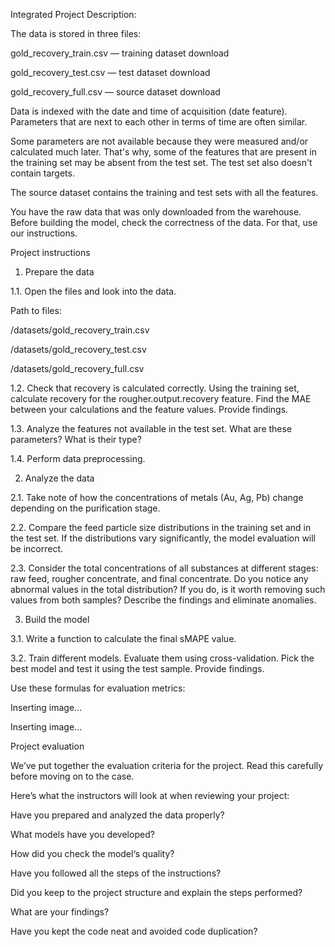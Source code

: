 Integrated Project Description:  

The data is stored in three files: 

gold_recovery_train.csv — training dataset download 

gold_recovery_test.csv — test dataset download 

gold_recovery_full.csv — source dataset download 

Data is indexed with the date and time of acquisition (date feature). Parameters that are next to each other in terms of time are often similar. 

Some parameters are not available because they were measured and/or calculated much later. That's why, some of the features that are present in the training set may be absent from the test set. The test set also doesn't contain targets. 

The source dataset contains the training and test sets with all the features. 

You have the raw data that was only downloaded from the warehouse. Before building the model, check the correctness of the data. For that, use our instructions. 

Project instructions 

1. Prepare the data 

1.1. Open the files and look into the data. 

Path to files: 

/datasets/gold_recovery_train.csv 

/datasets/gold_recovery_test.csv 

/datasets/gold_recovery_full.csv 

1.2. Check that recovery is calculated correctly. Using the training set, calculate recovery for the rougher.output.recovery feature. Find the MAE between your calculations and the feature values. Provide findings. 

1.3. Analyze the features not available in the test set. What are these parameters? What is their type? 

1.4. Perform data preprocessing. 

2. Analyze the data 

2.1. Take note of how the concentrations of metals (Au, Ag, Pb) change depending on the purification stage. 

2.2. Compare the feed particle size distributions in the training set and in the test set. If the distributions vary significantly, the model evaluation will be incorrect. 

2.3. Consider the total concentrations of all substances at different stages: raw feed, rougher concentrate, and final concentrate. Do you notice any abnormal values in the total distribution? If you do, is it worth removing such values from both samples? Describe the findings and eliminate anomalies.  

3. Build the model 

3.1. Write a function to calculate the final sMAPE value. 

3.2. Train different models. Evaluate them using cross-validation. Pick the best model and test it using the test sample. Provide findings. 

Use these formulas for evaluation metrics: 

Inserting image... 

Inserting image... 

Project evaluation 

We’ve put together the evaluation criteria for the project. Read this carefully before moving on to the case. 

Here’s what the instructors will look at when reviewing your project: 

Have you prepared and analyzed the data properly? 

What models have you developed? 

How did you check the model‘s quality? 

Have you followed all the steps of the instructions? 

Did you keep to the project structure and explain the steps performed? 

What are your findings? 

Have you kept the code neat and avoided code duplication? 
